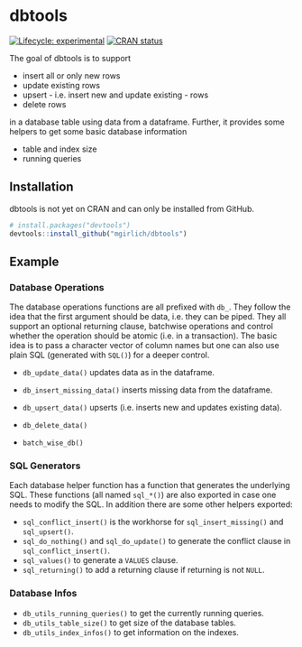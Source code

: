
<!-- README.md is generated from README.Rmd. Please edit that file -->

# dbtools

<!-- badges: start -->

[![Lifecycle:
experimental](https://img.shields.io/badge/lifecycle-experimental-orange.svg)](https://www.tidyverse.org/lifecycle/#experimental)
[![CRAN
status](https://www.r-pkg.org/badges/version/dbtools)](https://CRAN.R-project.org/package=dbtools)
<!-- badges: end -->

The goal of dbtools is to support

  - insert all or only new rows
  - update existing rows
  - upsert - i.e. insert new and update existing - rows
  - delete rows

in a database table using data from a dataframe. Further, it provides
some helpers to get some basic database information

  - table and index size
  - running queries

## Installation

<!-- You can install the released version of dbtools from [CRAN](https://CRAN.R-project.org) with: -->

<!-- ``` r -->

<!-- install.packages("dbtools") -->

<!-- ``` -->

<!-- ### Development version -->

<!-- To get a bug fix, or use a feature from the development version, you can install dbtools from GitHub. -->

dbtools is not yet on CRAN and can only be installed from GitHub.

``` r
# install.packages("devtools")
devtools::install_github("mgirlich/dbtools")
```

## Example

### Database Operations

The database operations functions are all prefixed with `db_`. They
follow the idea that the first argument should be data, i.e. they can be
piped. They all support an optional returning clause, batchwise
operations and control whether the operation should be atomic (i.e. in a
transaction). The basic idea is to pass a character vector of column
names but one can also use plain SQL (generated with `SQL()`) for a
deeper control.

  - `db_update_data()` updates data as in the dataframe.

  - `db_insert_missing_data()` inserts missing data from the dataframe.

  - `db_upsert_data()` upserts (i.e. inserts new and updates existing
    data).

  - `db_delete_data()`

  - `batch_wise_db()`

### SQL Generators

Each database helper function has a function that generates the
underlying SQL. These functions (all named `sql_*()`) are also exported
in case one needs to modify the SQL. In addition there are some other
helpers exported:

  - `sql_conflict_insert()` is the workhorse for `sql_insert_missing()`
    and `sql_upsert()`.
  - `sql_do_nothing()` and `sql_do_update()` to generate the conflict
    clause in `sql_conflict_insert()`.
  - `sql_values()` to generate a `VALUES` clause.
  - `sql_returning()` to add a returning clause if returning is not
    `NULL`.

### Database Infos

  - `db_utils_running_queries()` to get the currently running queries.
  - `db_utils_table_size()` to get size of the database tables.
  - `db_utils_index_infos()` to get information on the indexes.
